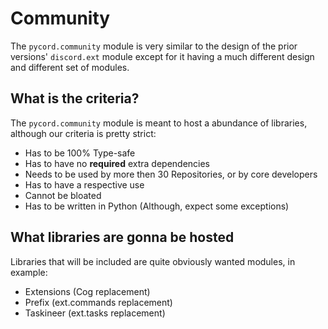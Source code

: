# Community
The `pycord.community` module is very similar to the design of the prior versions' `discord.ext` module
except for it having a much different design and different set of modules.

## What is the criteria?
The `pycord.community` module is meant to host a abundance of libraries, although our criteria is pretty strict:

- Has to be 100% Type-safe
- Has to have no **required** extra dependencies
- Needs to be used by more then 30 Repositories, or by core developers
- Has to have a respective use
- Cannot be bloated
- Has to be written in Python (Although, expect some exceptions)

## What libraries are gonna be hosted
Libraries that will be included are quite obviously wanted modules, in example:

- Extensions (Cog replacement)
- Prefix (ext.commands replacement)
- Taskineer (ext.tasks replacement)
